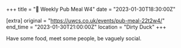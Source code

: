 +++
title = "🍔 Weekly Pub Meal W4"
date = "2023-01-30T18:30:00Z"

[extra]
original = "https://uwcs.co.uk/events/pub-meal-22t2w4/"    
end_time = "2023-01-30T21:00:00Z"
location = "Dirty Duck"
+++

Have some food, meet some people, be vaguely social.
